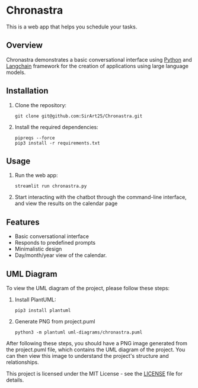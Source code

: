 # Chronastra

This is a web app that helps you schedule your tasks.

## Overview

Chronastra demonstrates a basic conversational interface using [Python](https://www.python.org/) and
[Langchain](https://www.langchain.com/) framework for the creation of applications using large language models.

## Installation

1. Clone the repository:

    ```
    git clone git@github.com:SirArt25/Chronastra.git
    ```

2. Install the required dependencies:

   ```
   pipreqs --force
   pip3 install -r requirements.txt
   ```

## Usage

1. Run the web app:

    ```
    streamlit run chronastra.py
    ```

2. Start interacting with the chatbot through the command-line interface, and view the results on the calendar page

## Features

- Basic conversational interface
- Responds to predefined prompts
- Minimalistic design
- Day/month/year view of the calendar.

## UML Diagram

To view the UML diagram of the project, please follow these steps:

1. Install PlantUML:

    ```
    pip3 install plantuml
    ```
   
2. Generate PNG from project.puml

    ```
    python3 -m plantuml uml-diagrams/chronastra.puml
    ```
After following these steps, you should have a PNG image generated 
from the project.puml file, 
which contains the UML diagram of the project. 
You can then view this image to understand the project's
structure and relationships.

This project is licensed under the MIT License - see the [LICENSE](https://opensource.org/licenses/MIT) file for details.
